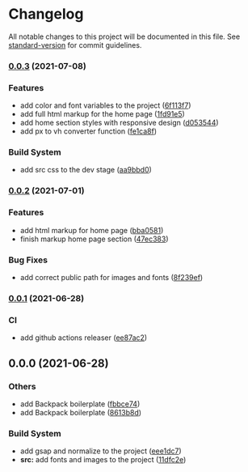 # Changelog

All notable changes to this project will be documented in this file. See [standard-version](https://github.com/conventional-changelog/standard-version) for commit guidelines.

### [0.0.3](https://github.com/divji/Backpack/compare/v0.0.2...v0.0.3) (2021-07-08)


### Features

* add color and font variables to the project ([6f113f7](https://github.com/divji/Backpack/commit/6f113f7b3f1b8879fe072b0c4ef6003e4f2b9657))
* add full html markup for the home page ([1fd91e5](https://github.com/divji/Backpack/commit/1fd91e5772b22cebc903ae8b65d99a051a24fd67))
* add home section styles with responsive design ([d053544](https://github.com/divji/Backpack/commit/d053544beaf96b1ed57315ad1ed95bdfab8ee7d5))
* add px to vh converter function ([fe1ca8f](https://github.com/divji/Backpack/commit/fe1ca8fbf2d563d17fd62b6b5874e75bac3dc5cc))


### Build System

* add src css to the dev stage ([aa9bbd0](https://github.com/divji/Backpack/commit/aa9bbd0be6c1e8e3fc848e7ff6b6bed14e43b7ce))

### [0.0.2](https://github.com/divji/Backpack/compare/v0.0.1...v0.0.2) (2021-07-01)


### Features

* add html markup for home page ([bba0581](https://github.com/divji/Backpack/commit/bba05816b81684eccaa744d24a5255be96d02ec6))
* finish markup home page section ([47ec383](https://github.com/divji/Backpack/commit/47ec383d47335bc1832cdc953d7348ca13df9125))


### Bug Fixes

* add correct public path for images and fonts ([8f239ef](https://github.com/divji/Backpack/commit/8f239efcc08bae25ed0ad5a0a7f20d5fe14a3948))

### [0.0.1](https://github.com/divji/Backpack/compare/v0.0.0...v0.0.1) (2021-06-28)


### CI

* add github actions releaser ([ee87ac2](https://github.com/divji/Backpack/commit/ee87ac270ec7f23a661f3a5350f21854b67a5606))

## 0.0.0 (2021-06-28)


### Others

* add Backpack boilerplate ([fbbce74](https://github.com/divji/Backpack/commit/fbbce74b9d4793f151f88dff1a8c9c2d5a7a1bdf))
* add Backpack boilerplate ([8613b8d](https://github.com/divji/Backpack/commit/8613b8d5f910cf3be0cce710a83a1d7e47155666))


### Build System

* add gsap and normalize to the project ([eee1dc7](https://github.com/divji/Backpack/commit/eee1dc7b3f30940c074cfd51473974424487dfca))
* **src:** add fonts and images to the project ([11dfc2e](https://github.com/divji/Backpack/commit/11dfc2e161cc72a64ab2e4c1b97de24bf6ced393))
